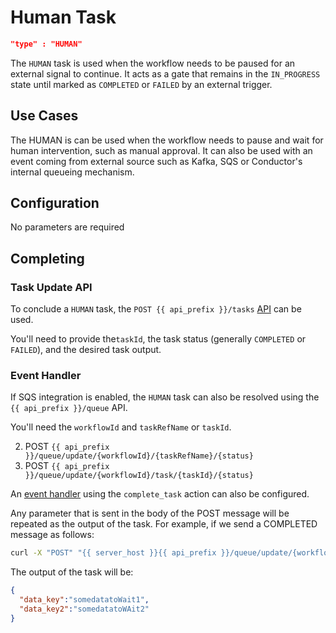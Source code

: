 # Human Task
```json
"type" : "HUMAN"
```

The `HUMAN` task is used when the workflow needs to be paused for an external signal to continue. It acts as a gate that 
remains in the `IN_PROGRESS` state until marked as ```COMPLETED``` or ```FAILED``` by an external trigger.

## Use Cases
The HUMAN is can be used when the workflow needs to pause and wait for human intervention, such as manual approval.
It can also be used with an event coming from external source such as Kafka, SQS or Conductor's internal queueing mechanism.

## Configuration
No parameters are required

## Completing
### Task Update API
To conclude a `HUMAN` task, the `POST {{ api_prefix }}/tasks` [API](../../../api/task.md) can be used.

You'll need to provide the`taskId`, the task status (generally `COMPLETED` or `FAILED`), and the desired task output.

### Event Handler
If SQS integration is enabled, the `HUMAN` task can also be resolved using the `{{ api_prefix }}/queue` API.

You'll need the  `workflowId` and `taskRefName` or `taskId`.

2. POST `{{ api_prefix }}/queue/update/{workflowId}/{taskRefName}/{status}` 
3. POST `{{ api_prefix }}/queue/update/{workflowId}/task/{taskId}/{status}` 

An [event handler](../../eventhandlers.md) using the `complete_task` action can also be configured.

Any parameter that is sent in the body of the POST message will be repeated as the output of the task.  For example, if we send a COMPLETED message as follows:

```bash
curl -X "POST" "{{ server_host }}{{ api_prefix }}/queue/update/{workflowId}/waiting_around_ref/COMPLETED" -H 'Content-Type: application/json' -d '{"data_key":"somedatatoWait1","data_key2":"somedatatoWAit2"}'
```

The output of the task will be:

```json
{
  "data_key":"somedatatoWait1",
  "data_key2":"somedatatoWAit2"
}
```



